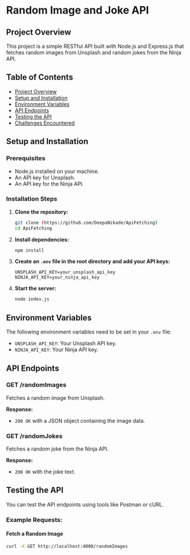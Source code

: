 # Random Image and Joke API

## Project Overview
This project is a simple RESTful API built with Node.js and Express.js that fetches random images from Unsplash and random jokes from the Ninja API.

## Table of Contents
- [Project Overview](#project-overview)
- [Setup and Installation](#setup-and-installation)
- [Environment Variables](#environment-variables)
- [API Endpoints](#api-endpoints)
- [Testing the API](#testing-the-api)
- [Challenges Encountered](#challenges-encountered)

## Setup and Installation

### Prerequisites
- Node.js installed on your machine.
- An API key for Unsplash.
- An API key for the Ninja API.

### Installation Steps
1. **Clone the repository:**
    ```bash
    git clone (https://github.com/DeepaNikade/ApiFetching)
    cd ApiFetching
    ```

2. **Install dependencies:**
    ```bash
    npm install
    ```

3. **Create an `.env` file in the root directory and add your API keys:**
    ```plaintext
    UNSPLASH_API_KEY=your_unsplash_api_key
    NINJA_API_KEY=your_ninja_api_key
    ```

4. **Start the server:**
    ```bash
    node index.js
    ```

## Environment Variables
The following environment variables need to be set in your `.env` file:

- `UNSPLASH_API_KEY`: Your Unsplash API key.
- `NINJA_API_KEY`: Your Ninja API key.

## API Endpoints

### GET /randomImages
Fetches a random image from Unsplash.

**Response:**
- `200 OK` with a JSON object containing the image data.

### GET /randomJokes
Fetches a random joke from the Ninja API.

**Response:**
- `200 OK` with the joke text.

## Testing the API
You can test the API endpoints using tools like Postman or cURL.

### Example Requests:

#### Fetch a Random Image
```bash
curl -X GET http://localhost:4000/randomImages
